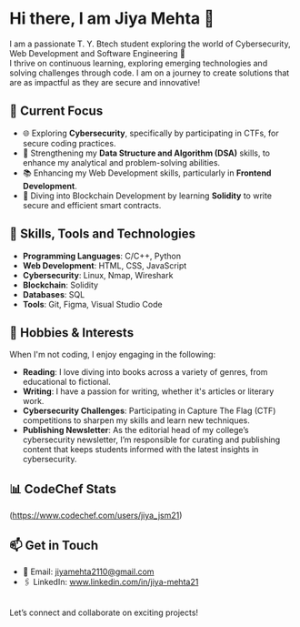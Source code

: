 <!-- Your Name -->
# Hi there, I am Jiya Mehta 👋 

<!-- Introduction -->

I am a passionate T. Y. Btech student exploring the world of Cybersecurity, Web Development and Software Engineering 🚀 <br>
I thrive on continuous learning, exploring emerging technologies and solving challenges through code. I am on a journey to create solutions that are as impactful as they are secure and innovative!

<!-- Current Focus -->
## 🌟 Current Focus
- 🌐 Exploring **Cybersecurity**, specifically by participating in CTFs, for secure coding practices.
- 🔢 Strengthening my **Data Structure and Algorithm (DSA)** skills, to enhance my analytical and problem-solving abilities.
- 📚 Enhancing my Web Development skills, particularly in **Frontend Development**.
- 🧠 Diving into Blockchain Development by learning **Solidity** to write secure and efficient smart contracts.

<!-- Skills Section -->
## 🔧 Skills, Tools and Technologies
- **Programming Languages**: C/C++, Python
- **Web Development**: HTML, CSS, JavaScript
- **Cybersecurity**: Linux, Nmap, Wireshark
- **Blockchain**: Solidity
- **Databases**: SQL
- **Tools**: Git, Figma, Visual Studio Code

<!--Hobbies and Interests -->
## 🎨 Hobbies & Interests
When I'm not coding, I enjoy engaging in the following:
- **Reading**: I love diving into books across a variety of genres, from educational to fictional.
- **Writing**: I have a passion for writing, whether it's articles or literary work.
- **Cybersecurity Challenges**: Participating in Capture The Flag (CTF) competitions to sharpen my skills and learn new techniques.
- **Publishing Newsletter**: As the editorial head of my college’s cybersecurity newsletter, I’m responsible for curating and publishing content that keeps students informed with the latest insights in cybersecurity.
  
<!-- CodeChef Stats -->
## 📊 CodeChef Stats
(https://www.codechef.com/users/jiya_jsm21)

<!-- Contact Me -->
## 📫 Get in Touch
- 📧 Email: jiyamehta2110@gmail.com
- 🖇️ LinkedIn: www.linkedin.com/in/jiya-mehta21
<br> 
Let’s connect and collaborate on exciting projects!
